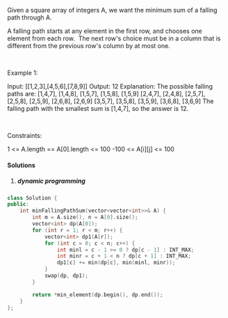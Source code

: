 Given a square array of integers A, we want the minimum sum of a falling path through A.

A falling path starts at any element in the first row, and chooses one element from each row.  The next row's choice must be in a column that is different from the previous row's column by at most one.

 

Example 1:

Input: [[1,2,3],[4,5,6],[7,8,9]]
Output: 12
Explanation: 
The possible falling paths are:
[1,4,7], [1,4,8], [1,5,7], [1,5,8], [1,5,9]
[2,4,7], [2,4,8], [2,5,7], [2,5,8], [2,5,9], [2,6,8], [2,6,9]
[3,5,7], [3,5,8], [3,5,9], [3,6,8], [3,6,9]
The falling path with the smallest sum is [1,4,7], so the answer is 12.

 

Constraints:

1 <= A.length == A[0].length <= 100
-100 <= A[i][j] <= 100

#### Solutions

1. ##### dynamic programming

```cpp
class Solution {
public:
    int minFallingPathSum(vector<vector<int>>& A) {
        int m = A.size(), n = A[0].size();
        vector<int> dp(A[0]);
        for (int r = 1; r < m; r++) {
            vector<int> dp1(A[r]);
            for (int c = 0; c < n; c++) {
                int minl = c - 1 >= 0 ? dp[c - 1] : INT_MAX;
                int minr = c + 1 < n ? dp[c + 1] : INT_MAX;
                dp1[c] += min(dp[c], min(minl, minr));
            }
            swap(dp, dp1);
        }

        return *min_element(dp.begin(), dp.end());
    }
};
```